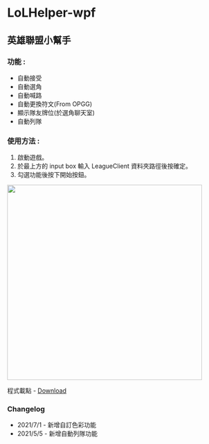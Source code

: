 # LoLHelper-wpf

## 英雄聯盟小幫手
### 功能 :
- 自動接受
- 自動選角
- 自動喊路
- 自動更換符文(From OPGG)
- 顯示隊友牌位(於選角聊天室)
- 自動列隊

### 使用方法 :
1. 啟動遊戲。
1. 於最上方的 input box 輸入 LeagueClient 資料夾路徑後按確定。
1. 勾選功能後按下開始按鈕。

<img src="https://user-images.githubusercontent.com/58894500/123982637-c9282b80-d9f5-11eb-83e1-6d73dfd3f6d8.png" width="450">

程式載點 - [Download](https://drive.google.com/file/d/1yKQE1bXJAVPGdMcap0mQ_bXuF1ybaotG/view?usp=sharing)

### Changelog
- 2021/7/1 - 新增自訂色彩功能
- 2021/5/5 - 新增自動列隊功能

